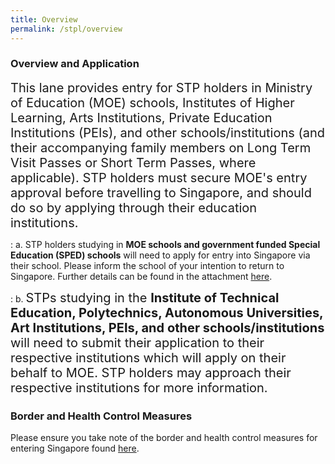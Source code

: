 ```yaml
---
title: Overview
permalink: /stpl/overview
---
```


### **Overview and Application** 

<span style="font-size:20px;">This lane provides entry for STP holders in Ministry of Education (MOE) schools, Institutes of Higher Learning, Arts Institutions, Private Education Institutions (PEIs), and other schools/institutions (and their accompanying family members on Long Term Visit Passes or Short Term Passes, where applicable). STP holders must secure MOE's entry approval before travelling to Singapore, and should do so by applying through their education institutions. </span>
<br/>

 : a. STP holders studying in **MOE schools and government funded Special Education (SPED) schools** will need to apply for entry into Singapore via their school. Please inform the school of your intention to return to Singapore. Further details can be found in the attachment [here](/pdf/moe-infosheet.pdf).
 
 : b. <span style="font-size:20px;"> STPs studying in the <b>Institute of Technical Education, Polytechnics, Autonomous Universities, Art Institutions, PEIs, and other schools/institutions</b> will need to submit their application to their respective institutions which will apply on their behalf to MOE. STP holders may approach their respective institutions for more information. </span>

### **Border and Health Control Measures**

Please ensure you take note of the border and health control measures for entering Singapore found [here](health/overview).

